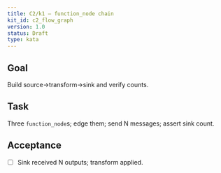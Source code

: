 ```yaml
---
title: C2/k1 — function_node chain
kit_id: c2_flow_graph
version: 1.0
status: Draft
type: kata
---
```

## Goal
Build source→transform→sink and verify counts.
## Task
Three `function_node`s; edge them; send N messages; assert sink count.
## Acceptance
- [ ] Sink received N outputs; transform applied.